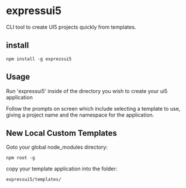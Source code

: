 # expressui5

CLI tool to create UI5 projects quickly from templates.

## install

`npm install -g expressui5`

## Usage

Run 'expressui5' inside of the directory you wish to create your ui5 application

Follow the prompts on screen which include selecting a template to use, giving a project name and the namespace for the application.

## New Local Custom Templates

Goto your global node_modules directory:

`npm root -g`

copy your template application into the folder:

`expressui5/templates/`